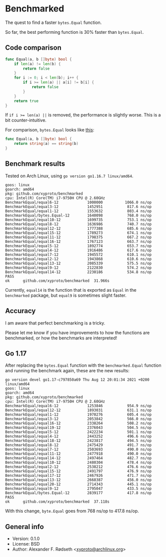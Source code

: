 # Benchmarked

The quest to find a faster `bytes.Equal` function.

So far, the best performing function is 30% faster than `bytes.Equal`.


## Code comparison

```go
func Equal(a, b []byte) bool {
    if len(a) != len(b) {
        return false
    }
    for i := 0; i < len(b); i++ {
        if i >= len(a) || a[i] != b[i] {
            return false
        }
    }
    return true
}
```

If `if i >= len(a) ||` is removed, the performance is slightly worse. This is a bit counter-intuitive.

For comparison, `bytes.Equal` looks like [this](https://cs.opensource.google/go/go/+/refs/tags/go1.16.7:src/bytes/bytes.go;l=18):

```go
func Equal(a, b []byte) bool {
    return string(a) == string(b)
}
```


## Benchmark results

Tested on Arch Linux, using `go version go1.16.7 linux/amd64`.

```
goos: linux
goarch: amd64
pkg: github.com/xyproto/benchmarked
cpu: Intel(R) Core(TM) i7-9750H CPU @ 2.60GHz
BenchmarkEqual/equal6-12         	 1000000	      1066.0 ns/op
BenchmarkEqual/equal3-12         	 1452951	       817.6 ns/op
BenchmarkEqual/equal1-12         	 1553632	       803.4 ns/op
BenchmarkEqual/bytes.Equal-12    	 1640098	       768.0 ns/op
BenchmarkEqual/equal10-12        	 1699735	       753.1 ns/op
BenchmarkEqual/equal8-12         	 1636986	       740.7 ns/op
BenchmarkEqual/equal12-12        	 1777388	       685.6 ns/op
BenchmarkEqual/equal15-12        	 1789273	       674.1 ns/op
BenchmarkEqual/equal11-12        	 1798375	       667.2 ns/op
BenchmarkEqual/equal16-12        	 1767123	       663.7 ns/op
BenchmarkEqual/equal5-12         	 1892774	       653.7 ns/op
BenchmarkEqual/equal4-12         	 1916486	       617.6 ns/op
BenchmarkEqual/equal7-12         	 1945572	       610.1 ns/op
BenchmarkEqual/equal2-12         	 1943868	       610.6 ns/op
BenchmarkEqual/equal13-12        	 2085339	       575.5 ns/op
BenchmarkEqual/equal9-12         	 2122830	       574.2 ns/op
BenchmarkEqual/equal14-12        	 2230186	       534.8 ns/op
PASS
ok  	github.com/xyproto/benchmarked	31.966s
```

Currently, `equal14` is the function that is exported as `Equal` in the `benchmarked` package, but `equal9` is sometimes slight faster.


## Accuracy

I am aware that perfect benchmarking is a tricky.

Please let me know if you have improvements to how the functions are benchmarked, or how the benchmarks are interpreted!


## Go 1.17

After replacing the `bytes.Equal` function with the `benchmarked.Equal` function and running the benchmark again, these are the new results:

```
go version devel go1.17-c797850a69 Thu Aug 12 20:01:34 2021 +0200 linux/amd64
goos: linux
goarch: amd64
pkg: github.com/xyproto/benchmarked
cpu: Intel(R) Core(TM) i7-9750H CPU @ 2.60GHz
BenchmarkEqual/equal6-12          	 1253846	       954.9 ns/op
BenchmarkEqual/equal12-12         	 1893031	       631.1 ns/op
BenchmarkEqual/equal1-12          	 1970276	       605.4 ns/op
BenchmarkEqual/equal3-12          	 2053842	       566.0 ns/op
BenchmarkEqual/equal16-12         	 2338264	       508.2 ns/op
BenchmarkEqual/equal19-12         	 2376043	       504.5 ns/op
BenchmarkEqual/equal5-12          	 2422234	       501.1 ns/op
BenchmarkEqual/equal4-12          	 2443252	       496.6 ns/op
BenchmarkEqual/equal18-12         	 2423817	       494.5 ns/op
BenchmarkEqual/equal8-12          	 2475429	       491.7 ns/op
BenchmarkEqual/equal7-12          	 2503693	       490.0 ns/op
BenchmarkEqual/equal11-12         	 2477918	       490.0 ns/op
BenchmarkEqual/equal14-12         	 2497464	       482.7 ns/op
BenchmarkEqual/equal10-12         	 2480304	       478.4 ns/op
BenchmarkEqual/equal2-12          	 2538212	       476.6 ns/op
BenchmarkEqual/equal15-12         	 2491797	       476.9 ns/op
BenchmarkEqual/equal17-12         	 2467926	       471.7 ns/op
BenchmarkEqual/equal13-12         	 2668387	       456.0 ns/op
BenchmarkEqual/equal20-12         	 2714343	       445.1 ns/op
BenchmarkEqual/equal9-12          	 2795047	       433.5 ns/op
BenchmarkEqual/bytes.Equal-12     	 2839177	       417.8 ns/op
PASS
ok  	github.com/xyproto/benchmarked	37.118s
```

With this change, `byte.Equal` goes from 768 ns/op to 417.8 ns/op.

## General info

* Version: 0.1.0
* License: BSD
* Author: Alexander F. Rødseth &lt;xyproto@archlinux.org&gt;
